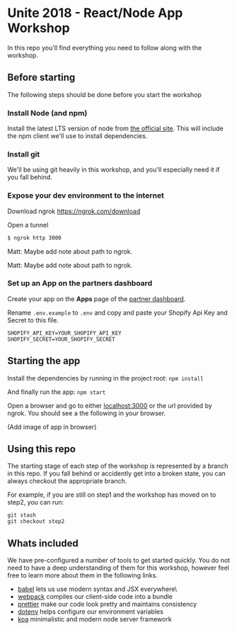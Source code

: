 # Unite 2018 - React/Node App Workshop

In this repo you'll find everything you need to follow along with the workshop.

## Before starting

The following steps should be done before you start the workshop

### Install Node (and npm)

Install the latest LTS version of node from [the official site](https://nodejs.org/en/download/). This will include the npm client we'll use to install dependencies.

### Install git

We'll be using git heavily in this workshop, and you'll especially need it if you fall behind.

### Expose your dev environment to the internet

Download ngrok
https://ngrok.com/download

Open a tunnel

```bash
$ ngrok http 3000
```
Matt: Maybe add note about path to ngrok.

Matt: Maybe add note about path to ngrok.

### Set up an App on the partners dashboard

Create your app on the **Apps** page of the [partner dashboard](https://partners.shopify.com/organizations).

Rename `.env.example` to `.env` and copy and paste your Shopify Api Key and Secret to this file.

```
SHOPIFY_API_KEY=YOUR_SHOPIFY_API_KEY
SHOPIFY_SECRET=YOUR_SHOPIFY_SECRET
```

## Starting the app

Install the dependencies by running in the project root:
`npm install`

And finally run the app:
`npm start`

Open a browser and go to either [localhost:3000](localhost:3000) or the url provided by ngrok. You should see a the following in your browser.

(Add image of app in browser)

## Using this repo

The starting stage of each step of the workshop is represented by a branch in this repo. If you fall behind or accidently get into a broken state, you can always checkout the appropriate branch.

For example, if you are still on step1 and the workshop has moved on to step2, you can run:

```
git stash
git checkout step2
```

## Whats included

We have pre-configured a number of tools to get started quickly. You do not need to have a deep understanding of them for this workshop, however feel free to learn more about them in the following links.

* [babel]() lets us use modern syntax and JSX everywhere\
* [webpack]() compiles our client-side code into a bundle
* [prettier]() make our code look pretty and maintains consistency
* [dotenv]() helps configure our environment variables
* [koa]() minimalistic and modern node server framework

